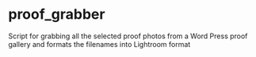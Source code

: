# proof_grabber
Script for grabbing all the selected proof photos from a Word Press proof gallery and formats the filenames into Lightroom format
